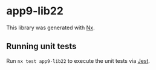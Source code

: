# app9-lib22

This library was generated with [Nx](https://nx.dev).

## Running unit tests

Run `nx test app9-lib22` to execute the unit tests via [Jest](https://jestjs.io).
